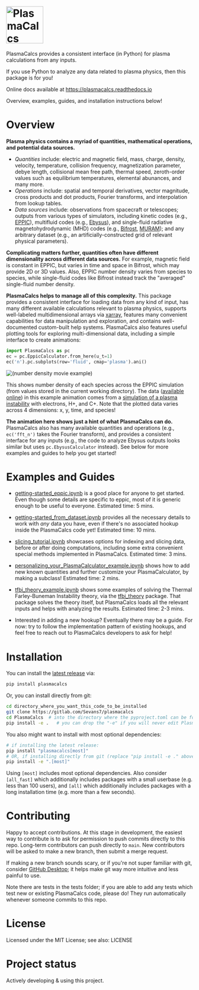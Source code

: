 <h1>
    <img src="https://gitlab.com/Sevans7/plasmacalcs/-/raw/main/logo/logo.png" alt="PlasmaCalcs" height=100px>
</h1>

PlasmaCalcs provides a consistent interface (in Python) for plasma calculations from any inputs.

If you use Python to analyze any data related to plasma physics, then this package is for you!

Online docs available at https://plasmacalcs.readthedocs.io

Overview, examples, guides, and installation instructions below!


# Overview

**Plasma physics contains a myriad of quantities, mathematical operations, and potential data sources.**
- _Quantities_ include:
    electric and magnetic field,
    mass,
    charge,
    density,
    velocity,
    temperature,
    collision frequency,
    magnetization parameter,
    debye length,
    collisional mean free path,
    thermal speed,
    zeroth-order values such as equilibrium temperatures,
    elemental abunances,
    and many more.
- _Operations_ include:
    spatial and temporal derivatives,
    vector magnitude,
    cross products and dot products,
    Fourier transforms,
    and interpolation from lookup tables.
- _Data sources_ include:
    observations from spacecraft or telescopes;
    outputs from various types of simulators, including kinetic codes (e.g., [EPPIC](https://iopscience.iop.org/article/10.3847/2041-8213/ab75bc)),
    multifluid codes (e.g., [Ebysus](https://iopscience.iop.org/article/10.3847/1538-4357/ababa3)),
    and single-fluid radiative magnetohydrodynamic (MHD) codes (e.g., [Bifrost](https://www.aanda.org/articles/aa/full_html/2011/07/aa16520-11/aa16520-11.html), [MURAM](https://www.aanda.org/articles/aa/abs/2005/01/aa1507/aa1507.html));
    and any arbitrary dataset (e.g., an artificially-constructed grid of relevant physical parameters).

**Complicating matters further, quantities often have different dimensionality across different data sources.**
    For example, magnetic field is constant in EPPIC, but varies in time and space in Bifrost, which may provide 2D or 3D values.
    Also, EPPIC number density varies from species to species, while single-fluid codes like Bifrost instead track the "averaged" single-fluid number density.

**PlasmaCalcs helps to manage all of this complexity.**
This package
    provides a consistent interface for loading data from any kind of input,
    has many different available calculations relevant to plasma physics,
    supports well-labeled multidimensional arrays via [xarray](https://xarray.dev/),
    features many convenient capabilities for data manipulation and exploration,
    and contains well-documented custom-built help systems.
PlasmaCalcs also features useful plotting tools for exploring multi-dimensional data, including a simple interface to create animations:

```python
import PlasmaCalcs as pc
ec = pc.EppicCalculator.from_here(u_t=1)
ec('n').pc.subplots(row='fluid', cmap='plasma').ani()
```
![(number density movie example)](https://gitlab.com/Sevans7/plasmacalcs-assets/-/raw/main/readme_assets/eppic_2a__n__snapstep=4_fps=20.gif)

This shows number density of each species across the EPPIC simulation (from values stored in the current working directory).
The data ([available online](https://doi.org/10.5281/zenodo.13935288)) in this example animation comes from a [simulation of a plasma instability](https://doi.org/10.3847/1538-4357/adcd70) with electrons, H+, and C+. Note that the plotted data varies across 4 dimensions: x, y, time, and species!

**The animation here shows just a hint of what PlasmaCalcs can do.**
PlasmaCalcs also
    has many available quantities and operations (e.g., `ec('fft_n')` takes the Fourier transform),
    and provides a consistent interface for any inputs (e.g., the code to analyze Ebysus outputs looks similar but uses `pc.EbysusCalculator` instead).
See below for more examples and guides to help you get started!


# Examples and Guides

- [getting-started_eppic.ipynb](https://gitlab.com/Sevans7/plasmacalcs/-/blob/main/examples/getting-started_eppic.ipynb) is a good place for anyone to get started. Even though some details are specific to eppic, most of it is generic enough to be useful to everyone. Estimated time: 5 mins.

- [getting-started_from_dataset.ipynb](https://gitlab.com/Sevans7/plasmacalcs/-/blob/main/examples/getting-started_from_dataset.ipynb) provides all the necessary details to work with _any_ data you have, even if there's no associated hookup inside the PlasmaCalcs code yet! Estimated time: 10 mins.

- [slicing_tutorial.ipynb](https://gitlab.com/Sevans7/plasmacalcs/-/blob/main/examples/slicing_tutorial.ipynb) showcases options for indexing and slicing data, before or after doing computations, including some extra convenient special methods implemented in PlasmaCalcs. Estimated time: 3 mins.

- [personalizing_your_PlasmaCalculator_example.ipynb](https://gitlab.com/Sevans7/plasmacalcs/-/blob/main/examples/personalizing_your_PlasmaCalculator_example.ipynb) shows how to add new known quantities and further customize your PlasmaCalculator, by making a subclass! Estimated time: 2 mins.

- [tfbi_theory_example.ipynb](https://gitlab.com/Sevans7/plasmacalcs/-/blob/main/examples/tfbi_theory_example.ipynb) shows some examples of solving the Thermal Farley-Buneman Instability theory, via the [tfbi\_theory](https://pypi.org/project/tfbi_theory) package. That package solves the theory itself, but PlasmaCalcs loads all the relevant inputs and helps with analyzing the results. Estimated time: 2-3 mins.

- Interested in adding a new hookup? Eventually there may be a guide. For now: try to follow the implementation pattern of existing hookups, and feel free to reach out to PlasmaCalcs developers to ask for help!


# Installation

You can install the [latest release](https://pypi.org/project/PlasmaCalcs/) via:
```bash
pip install plasmacalcs
```

Or, you can install directly from git:
```bash
cd directory_where_you_want_this_code_to_be_installed
git clone https://gitlab.com/Sevans7/plasmacalcs
cd PlasmaCalcs  # into the directory where the pyproject.toml can be found.
pip install -e .   # you can drop the "-e" if you will never edit PlasmaCalcs.
```

You also might want to install with most optional dependencies:
```bash
# if installing the latest release:
pip install "plasmacalcs[most]"
# OR, if installing directly from git (replace "pip install -e ." above):
pip install -e ".[most]"
```
Using `[most]` includes most optional dependencies. Also consider `[all_fast]` which additionally includes packages with a small userbase (e.g. less than 100 users), and `[all]` which additionally includes packages with a long installation time (e.g. more than a few seconds).


# Contributing
Happy to accept contributions.
At this stage in development, the easiest way to contribute is to ask for permission to push commits directly to this repo.
Long-term contributors can push directly to `main`.
New contributors will be asked to make a new branch, then submit a merge request.

If making a new branch sounds scary, or if you're not super familiar with git, consider [GitHub Desktop](https://github.com/apps/desktop); it helps make git way more intuitive and less painful to use.

Note there are tests in the tests folder; if you are able to add any tests which test new or existing PlasmaCalcs code, please do! They run automatically whenever someone commits to this repo.

# License
Licensed under the MIT License; see also: LICENSE

# Project status
Actively developing & using this project.
